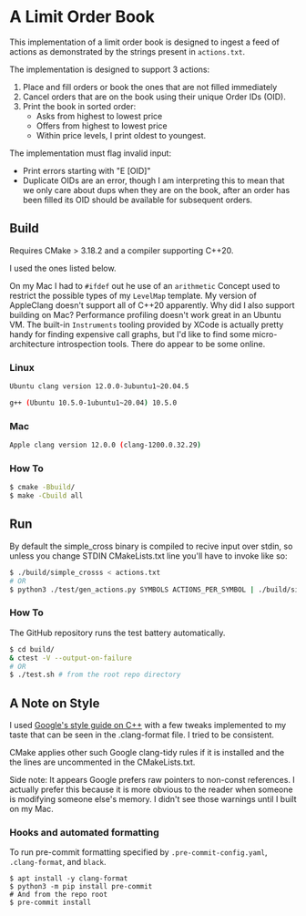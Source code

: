 # A Limit Order Book

This implementation of a limit order book is designed to ingest a feed of actions as demonstrated by the strings present in `actions.txt`.

The implementation is designed to support 3 actions:
1. Place and fill orders or book the ones that are not filled immediately
2. Cancel orders that are on the book using their unique Order IDs (OID).
3. Print the book in sorted order:
    - Asks from highest to lowest price
    - Offers from highest to lowest price
    - Within price levels, I print oldest to youngest.

The implementation must flag invalid input:
- Print errors starting with "E [OID]"
- Duplicate OIDs are an error, though I am interpreting this to mean that we only care about dups when they are on the book, after an order has been filled its OID should be available for subsequent orders.

## Build
Requires CMake > 3.18.2 and a compiler supporting C++20.

I used the ones listed below.

On my Mac I had to `#ifdef` out he use of an `arithmetic` Concept
used to restrict the possible types of my `LevelMap` template. My version of
AppleClang doesn't support all of C++20 apparently.
Why did I also support building on Mac? Performance profiling doesn't work great in an Ubuntu VM.
The built-in `Instruments` tooling provided by XCode is actually pretty handy for finding expensive call graphs,
but I'd like to find some micro-architecture introspection tools. There do appear to be some online.

### Linux
```bash
Ubuntu clang version 12.0.0-3ubuntu1~20.04.5
```
```bash
g++ (Ubuntu 10.5.0-1ubuntu1~20.04) 10.5.0
```

### Mac
```bash
Apple clang version 12.0.0 (clang-1200.0.32.29)
```

### How To
```bash
$ cmake -Bbuild/
$ make -Cbuild all
```

## Run

By default the simple_cross binary is compiled to recive input over stdin, so unless you change
STDIN CMakeLists.txt line you'll have to invoke like so:
```bash
$ ./build/simple_crosss < actions.txt
# OR
$ python3 ./test/gen_actions.py SYMBOLS ACTIONS_PER_SYMBOL | ./build/simple_cross
```

### How To

The GitHub repository runs the test battery automatically.

```bash
$ cd build/
& ctest -V --output-on-failure
# OR
$ ./test.sh # from the root repo directory
```

## A Note on Style

I used [Google's style guide on C++](https://google.github.io/styleguide/cppguide.html) with a few tweaks implemented to my taste that can be seen in the .clang-format file. I tried to be consistent.

CMake applies other such Google clang-tidy rules if it is installed and the the lines are uncommented in the CMakeLists.txt.

Side note: It appears Google prefers raw pointers to non-const references. I actually prefer this because it is more obvious to the reader when someone is modifying someone else's memory. I didn't see those warnings until I built on my Mac.

### Hooks and automated formatting
To run pre-commit formatting specified by `.pre-commit-config.yaml`, `.clang-format`, and `black`.
```
$ apt install -y clang-format
$ python3 -m pip install pre-commit
# And from the repo root
$ pre-commit install
```
